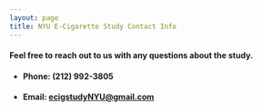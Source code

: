 ```yaml
---
layout: page
title: NYU E-Cigarette Study Contact Info
---
```


#### Feel free to reach out to us with any questions about the study. 
+ #### Phone: (212) 992-3805
+ #### Email: ecigstudyNYU@gmail.com
